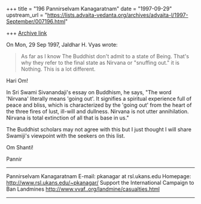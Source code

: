 +++
title = "196 Pannirselvam Kanagaratnam"
date = "1997-09-29"
upstream_url = "https://lists.advaita-vedanta.org/archives/advaita-l/1997-September/007196.html"

+++
[Archive link](https://lists.advaita-vedanta.org/archives/advaita-l/1997-September/007196.html)

On Mon, 29 Sep 1997, Jaldhar H. Vyas wrote:
>
> As far as I know The Buddhist don't admit to a state of Being.  That's why
> they refer to the final state as Nirvana or "snuffing out."  it is
> Nothing.  This is a lot different.
>

Hari Om!

In Sri Swami Sivanandaji's essay on Buddhism, he says, "The word 'Nirvana'
literally means 'going out'. It signifies a spiritual experience full of
peace and bliss, which is characterized by the 'going out' from the heart
of the three fires of lust, ill-will and dullness.  Nirvana is not utter
annihilation. Nirvana is total extinction of all that is base in us."

The Buddhist scholars may not agree with this but I just thought I will
share Swamiji's viewpoint with the seekers on this list.

Om Shanti!

Pannir

*******************************************************
  Pannirselvam Kanagaratnam
  E-mail: pkanagar at rsl.ukans.edu
  Homepage: http://www.rsl.ukans.edu/~pkanagar/
  Support the International Campaign to Ban Landmines
  http://www.vvaf..org/landmine/casualties.html
*******************************************************


